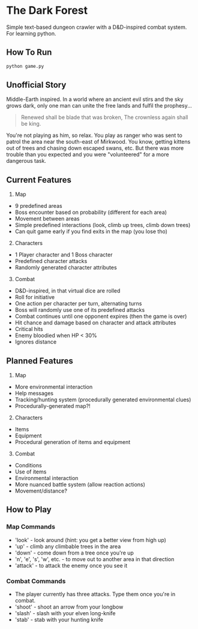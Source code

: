 # The Dark Forest
Simple text-based dungeon crawler with a D&D-inspired combat system. For learning python.

## How To Run
```bash
python game.py
```

## Unofficial Story
Middle-Earth inspired.
In a world where an ancient evil stirs and the sky grows dark, only one man
can unite the free lands and fulfil the prophesy... 
> Renewed shall be blade that was broken,
> The crownless again shall be king.

You're not playing as him, so relax. You play as ranger who was sent to
patrol the area near the south-east of Mirkwood. You know, getting kittens out
of trees and chasing down escaped swans, etc. But there was more trouble than
you expected and you were "volunteered" for a more dangerous task.

## Current Features
1. Map
  * 9 predefined areas
  * Boss encounter based on probability (different for each area)
  * Movement between areas 
  * Simple predefined interactions (look, climb up trees, climb down trees)
  * Can quit game early if you find exits in the map (you lose tho)
2. Characters
  * 1 Player character and 1 Boss character
  * Predefined character attacks
  * Randomly generated character attributes
3. Combat
  * D&D-inspired, in that virtual dice are rolled
  * Roll for initiative
  * One action per character per turn, alternating turns
  * Boss will randomly use one of its predefined attacks
  * Combat continues until one opponent expires (then the game is over)
  * Hit chance and damage based on character and attack attributes
  * Critical hits
  * Enemy bloodied when HP < 30% 
  * Ignores distance

## Planned Features
1. Map
  * More environmental interaction
  * Help messages
  * Tracking/hunting system (procedurally generated environmental clues)
  * Procedurally-generated map?!
2. Characters
  * Items
  * Equipment
  * Procedural generation of items and equipment
3. Combat
  * Conditions
  * Use of items
  * Environmental interaction
  * More nuanced battle system (allow reaction actions)
  * Movement/distance?

## How to Play
### Map Commands
  * 'look' - look around (hint: you get a better view from high up)
  * 'up' - climb any climbable trees in the area 
  * 'down' - come down from a tree once you're up
  * 'n', 'e', 's', 'w', etc. - to move out to another area in that direction
  * 'attack' - to attack the enemy once you see it

### Combat Commands
  * The player currently has three attacks. Type them once you're in combat.
  * 'shoot' - shoot an arrow from your longbow
  * 'slash' - slash with your elven long-knife
  * 'stab' - stab with your hunting knife
